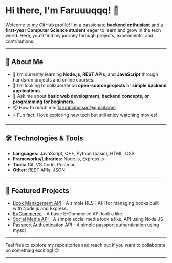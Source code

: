 # Hi there, I'm Faruuuqqq! 👋

Welcome to my GitHub profile! I'm a passionate **backend enthusiast** and a **first-year Computer Science student** eager to learn and grow in the tech world. Here, you'll find my journey through projects, experiments, and contributions.  

---

## 🚀 About Me
- 🌱 I’m currently learning **Node.js, REST APIs**, and **JavaScript** through hands-on projects and online courses.  
- 👯 I’m looking to collaborate on **open-source projects** or **simple backend applications**.  
- 💬 Ask me about **basic web development, backend concepts, or programming for beginners**.  
- 📫 How to reach me: faruqmahdison@gmail.com  
- ⚡ Fun fact: I love exploring new tech but still enjoy watching movies!

---

## 🛠️ Technologies & Tools
- **Languages:** JavaScript, C++, Python (basic), HTML, CSS  
- **Frameworks/Libraries:** Node.js, Express.js  
- **Tools:** Git, VS Code, Postman  
- **Other:** REST APIs, JSON  

---

## 🌟 Featured Projects
- [Book Management API](https://github.com/Faruuuqqq/book-management-api) - A simple REST API for managing books built with Node.js and Express.  
- [E=Commerce](https://github.com/Faruuuqqq/ecommerce-api) - A basic E-Commerce API look a like.  
- [Social Media API](https://github.com/Faruuuqqq/social-media-api) - A simple social media look a like, API using Node JS
- [Passport Authentication API](https://github.com/Faruuuqqq/passport-uthentication-api-using-mysql-) - A simple passport authentication using mysql

---

Feel free to explore my repositories and reach out if you want to collaborate on something exciting! 😊  

---
###
###
###
###
###
###
###
###
###
